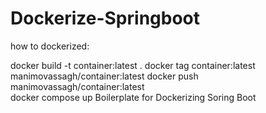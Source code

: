 # Dockerize-Springboot

how to dockerized:

docker build -t container:latest .
docker tag container:latest manimovassagh/container:latest
docker push manimovassagh/container:latest   
docker compose up
Boilerplate for Dockerizing Soring Boot
